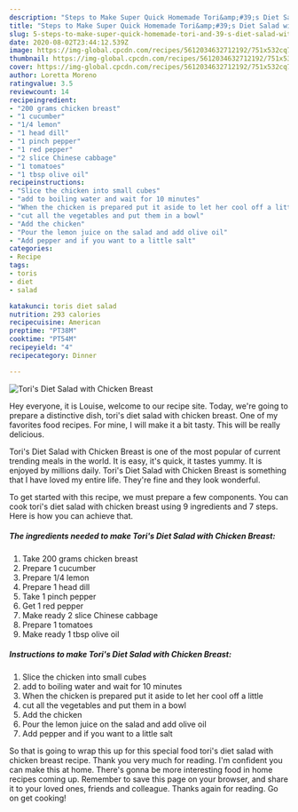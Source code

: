 ```yaml
---
description: "Steps to Make Super Quick Homemade Tori&amp;#39;s Diet Salad with Chicken Breast"
title: "Steps to Make Super Quick Homemade Tori&amp;#39;s Diet Salad with Chicken Breast"
slug: 5-steps-to-make-super-quick-homemade-tori-and-39-s-diet-salad-with-chicken-breast
date: 2020-08-02T23:44:12.539Z
image: https://img-global.cpcdn.com/recipes/5612034632712192/751x532cq70/toris-diet-salad-with-chicken-breast-recipe-main-photo.jpg
thumbnail: https://img-global.cpcdn.com/recipes/5612034632712192/751x532cq70/toris-diet-salad-with-chicken-breast-recipe-main-photo.jpg
cover: https://img-global.cpcdn.com/recipes/5612034632712192/751x532cq70/toris-diet-salad-with-chicken-breast-recipe-main-photo.jpg
author: Loretta Moreno
ratingvalue: 3.5
reviewcount: 14
recipeingredient:
- "200 grams chicken breast"
- "1 cucumber"
- "1/4 lemon"
- "1 head dill"
- "1 pinch pepper"
- "1 red pepper"
- "2 slice Chinese cabbage"
- "1 tomatoes"
- "1 tbsp olive oil"
recipeinstructions:
- "Slice the chicken into small cubes"
- "add to boiling water and wait for 10 minutes"
- "When the chicken is prepared put it aside to let her cool off a little"
- "cut all the vegetables and put them in a bowl"
- "Add the chicken"
- "Pour the lemon juice on the salad and add olive oil"
- "Add pepper and if you want to a little salt"
categories:
- Recipe
tags:
- toris
- diet
- salad

katakunci: toris diet salad 
nutrition: 293 calories
recipecuisine: American
preptime: "PT38M"
cooktime: "PT54M"
recipeyield: "4"
recipecategory: Dinner

---
```



![Tori&#39;s Diet Salad with Chicken Breast](https://img-global.cpcdn.com/recipes/5612034632712192/751x532cq70/toris-diet-salad-with-chicken-breast-recipe-main-photo.jpg)

Hey everyone, it is Louise, welcome to our recipe site. Today, we're going to prepare a distinctive dish, tori&#39;s diet salad with chicken breast. One of my favorites food recipes. For mine, I will make it a bit tasty. This will be really delicious.

Tori&#39;s Diet Salad with Chicken Breast is one of the most popular of current trending meals in the world. It is easy, it's quick, it tastes yummy. It is enjoyed by millions daily. Tori&#39;s Diet Salad with Chicken Breast is something that I have loved my entire life. They're fine and they look wonderful.




To get started with this recipe, we must prepare a few components. You can cook tori&#39;s diet salad with chicken breast using 9 ingredients and 7 steps. Here is how you can achieve that.

##### The ingredients needed to make Tori&#39;s Diet Salad with Chicken Breast:

1. Take 200 grams chicken breast
1. Prepare 1 cucumber
1. Prepare 1/4 lemon
1. Prepare 1 head dill
1. Take 1 pinch pepper
1. Get 1 red pepper
1. Make ready 2 slice Chinese cabbage
1. Prepare 1 tomatoes
1. Make ready 1 tbsp olive oil




##### Instructions to make Tori&#39;s Diet Salad with Chicken Breast:

1. Slice the chicken into small cubes
1. add to boiling water and wait for 10 minutes
1. When the chicken is prepared put it aside to let her cool off a little
1. cut all the vegetables and put them in a bowl
1. Add the chicken
1. Pour the lemon juice on the salad and add olive oil
1. Add pepper and if you want to a little salt




So that is going to wrap this up for this special food tori&#39;s diet salad with chicken breast recipe. Thank you very much for reading. I'm confident you can make this at home. There's gonna be more interesting food in home recipes coming up. Remember to save this page on your browser, and share it to your loved ones, friends and colleague. Thanks again for reading. Go on get cooking!
